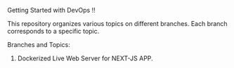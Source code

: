 
Getting Started with DevOps !!

This repository organizes various topics on different branches. Each branch corresponds to a specific topic.

Branches and Topics:
1) Dockerized Live Web Server for NEXT-JS APP. 
